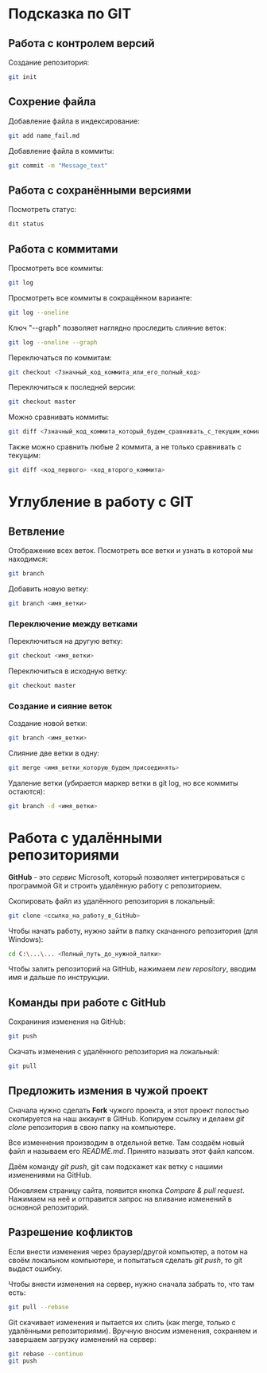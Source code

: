 # Подсказка по GIT
## Работа с контролем версий

Создание репозитория:
```sh
git init
```

## Сохрение файла

Добавление файла в индексирование:
```sh
git add name_fail.md
```

Добавление файла в коммиты:
```sh
git commit -m "Message_text"
```

## Работа с сохранёнными версиями
Посмотреть статус:
```sh
dit status
```

## Работа с коммитами

Просмотреть все коммиты:
```sh
git log
```

Просмотреть все коммиты в сокращённом варианте:
```sh
git log --oneline
```

Ключ "--graph" позволяет наглядно проследить слияние веток:
```sh
git log --oneline --graph
```

Переключаться по коммитам:
```sh
git checkout <7значный_код_коммита_или_его_полный_код>
```

Переключиться к последней версии:
```sh
git checkout master
```

Можно сравнивать коммиты:
```sh
git diff <7значный_код_коммита_который_будем_сравнивать_с_текущим_комиитом>
```

Также можно сравнить любые 2 коммита, а не только сравнивать с текущим:
```sh
git diff <код_первого> <код_второго_коммита>
```

# Углубление в работу с GIT
## Ветвление

Отображение всех веток. Посмотреть все ветки и узнать в которой мы находимся:
```sh
git branch
```

Добавить новую ветку:
```sh
git branch <имя_ветки>
```

### Переключение между ветками
Переключиться на другую ветку:
```sh
git checkout <имя_ветки>
```

Переключиться в исходную ветку:
```sh
git checkout master
```

### Создание и сияние веток

Создание новой ветки:
```sh
git branch <имя_ветки>
```

Слияние две ветки в одну:
```sh
git merge <имя_ветки_которую_будем_присоединять>
```

Удаление ветки (убирается маркер ветки в git log, но все коммиты остаются):
```sh
git branch -d <имя_ветки>
```

# Работа с удалёнными репозиториями

**GitHub** - это *сервис* Microsoft, который позволяет интегрироваться с программой Git и строить удалённую работу с репозиторием.

Скопировать файл из удалённого репозитория в локальный:
```sh
git clone <ссылка_на_работу_в_GitHub>
```

Чтобы начать работу, нужно зайти в папку скачанного репозитория (для Windows):
```sh
cd C:\...\... <Полный_путь_до_нужной_папки>
```

Чтобы залить репозиторий на GitHub, нажимаем *new repository*, вводим имя и дальше по инструкции.

## Команды при работе с GitHub

Сохраниния изменения на GitHub:
```sh
git push
```

Скачать изменения с удалённого репозитория на локальный:
```sh
git pull
```

## Предложить измения в чужой проект
Сначала нужно сделать **Fork** чужого проекта, и этот проект полостью скопируется на наш аккаунт в GitHub. Копируем ссылку и делаем *git clone* репозитория в свою папку на компьютере.

Все изменнения производим в отдельной ветке. Там создаём новый файл и называем его *README.md*. Принято называть этот файл капсом.

Даём команду *git push*, git сам подскажет как ветку с нашими изменениями на GitHub.

Обновляем страницу сайта, появится кнопка *Compare & pull request*. Нажимаем на неё и отправится запрос на вливание изменений в основной репозиторий.

## Разрешение кофликтов

Если внести изменения через браузер/другой компьютер, а потом на своём локальном компьютере, и попытаться сделать *git push*, то git выдаст ошибку.

Чтобы внести изменения на сервер, нужно сначала забрать то, что там есть:
```sh
git pull --rebase
```
Git скачивает изменения и пытается их слить (как merge, только с удалёнными репозиториями). Вручную вносим изменения, сохраняем и завершаем загрузку изменений на сервер:
```sh
git rebase --continue
git push
```
